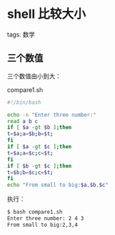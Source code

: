 #  shell  比较大小
tags: 数学


##  三个数值
三个数值由小到大：

compare1.sh 
```bash
#!/bin/bash

echo -n "Enter three number:"
read a b c
if [ $a -gt $b ];then
t=$a;a=$b;b=$t;
fi
if [ $a -gt $c ];then
t=$a;a=$c;c=$t;
fi
if [ $b -gt $c ];then
t=$b;b=$c;c=$t;
fi
echo "From small to big:$a,$b,$c"
```
执行：
```bash
$ bash compare1.sh 
Enter three number: 2 4 3
From small to big:2,3,4
```
